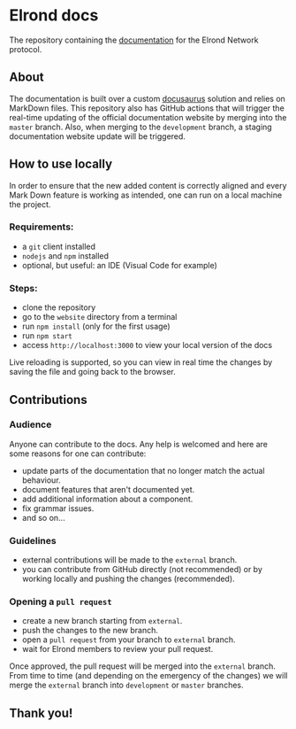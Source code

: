 # Elrond docs

The repository containing the [documentation](https://docs.elrond.com) for the Elrond Network protocol.

## About

The documentation is built over a custom [docusaurus](https://docusaurus.io/) solution and relies on MarkDown files.
This repository also has GitHub actions that will trigger the real-time updating of the official documentation website by merging into the `master` branch. Also, when merging to the `development` branch, a staging documentation website update will be triggered.

## How to use locally

In order to ensure that the new added content is correctly aligned and every Mark Down feature is working as intended, one can run on a local machine the project.

### Requirements:

- a `git` client installed
- `nodejs` and `npm` installed
- optional, but useful: an IDE (Visual Code for example)

### Steps:


- clone the repository
- go to the `website` directory from a terminal
- run `npm install` (only for the first usage)
- run `npm start`
- access `http://localhost:3000` to view your local version of the docs

Live reloading is supported, so you can view in real time the changes by saving the file and going back to the browser.

## Contributions

### Audience

Anyone can contribute to the docs. Any help is welcomed and here are some reasons for one can contribute:
- update parts of the documentation that no longer match the actual behaviour.
- document features that aren't documented yet.  
- add additional information about a component.  
- fix grammar issues.
- and so on...

### Guidelines

- external contributions will be made to the `external` branch.
- you can contribute from GitHub directly (not recommended) or by working locally and pushing the changes (recommended).

### Opening a `pull request`

- create a new branch starting from `external`.
- push the changes to the new branch.
- open a `pull request` from your branch to `external` branch.
- wait for Elrond members to review your pull request.

Once approved, the pull request will be merged into the `external` branch. From time to time (and depending on the emergency of the changes) we will merge the `external` branch into `development` or `master` branches.

## **Thank you!**
